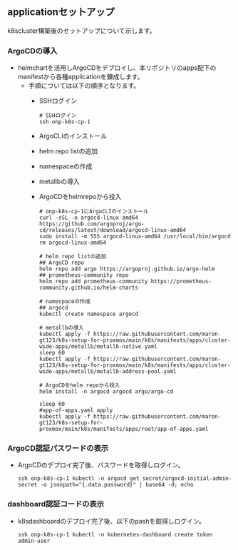 ## applicationセットアップ<br>
k8scluster構築後のセットアップについて示します。<br>

### ArgoCDの導入<br>
* helmchartを活用しArgoCDをデプロイし、本リポジトリのapps配下のmanifestから各種applicationを錬成します。
  * 手順については以下の順序となります。
    * SSHログイン
    
          # SSHログイン
          ssh onp-k8s-cp-1
          
    * ArgoCLIのインストール
    * helm repo listの追加
    * namespaceの作成
    * metallbの導入
    * ArgoCDをhelmrepoから投入
          
          # onp-k8s-cp-1にArgoCLIのインストール
          curl -sSL -o argocd-linux-amd64 https://github.com/argoproj/argo-cd/releases/latest/download/argocd-linux-amd64
          sudo install -m 555 argocd-linux-amd64 /usr/local/bin/argocd
          rm argocd-linux-amd64
          
          # helm repo listの追加
          ## ArgoCD repo
          helm repo add argo https://argoproj.github.io/argo-helm
          ## prometheus-community repo
          helm repo add prometheus-community https://prometheus-community.github.io/helm-charts
          
          # namespaceの作成
          ## argocd
          kubectl create namespace argocd
          
          # metallbの導入
          kubectl apply -f https://raw.githubusercontent.com/maron-gt123/k8s-setup-for-proxmox/main/k8s/manifests/apps/cluster-wide-apps/metallb/metallb-native.yaml
          sleep 60
          kubectl apply -f https://raw.githubusercontent.com/maron-gt123/k8s-setup-for-proxmox/main/k8s/manifests/apps/cluster-wide-apps/metallb/metallb-address-pool.yaml
          
          # ArgoCDをhelm repoから投入
          helm install -n argocd argocd argo/argo-cd
          
          sleep 60
          #app-of-apps.yaml apply
          kubectl apply -f https://raw.githubusercontent.com/maron-gt123/k8s-setup-for-proxmox/main/k8s/manifests/apps/root/app-of-apps.yaml

### ArgoCD認証パスワードの表示
* ArgoCDのデプロイ完了後、パスワードを取得しログイン。

      ssh onp-k8s-cp-1 kubectl -n argocd get secret/argocd-initial-admin-secret -o jsonpath="{.data.password}" | base64 -d; echo

### dashboard認証コードの表示<br>
* k8sdashboardのデプロイ完了後、以下のpashを取得しログイン。

      ssh onp-k8s-cp-1 kubectl -n kubernetes-dashboard create token admin-user
